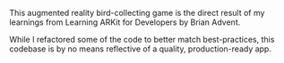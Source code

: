 This augmented reality bird-collecting game is the direct result of my learnings from Learning ARKit for Developers by Brian Advent.

While I refactored some of the code to better match best-practices, this codebase is by no means reflective of a quality, production-ready app.